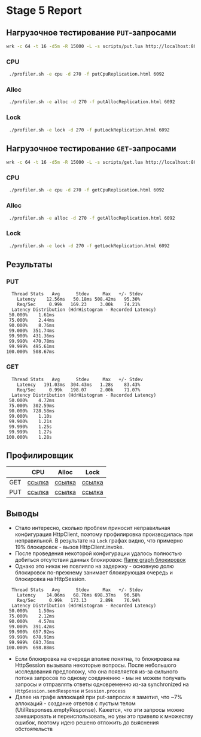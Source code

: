 # Stage 5 Report

## Нагрузочное тестирование `PUT`-запросами

```bash
wrk -c 64 -t 16 -d5m -R 15000 -L -s scripts/put.lua http://localhost:8080
```

### CPU

```bash
 ./profiler.sh -e cpu -d 270 -f putCpuReplication.html 6092
```

### Alloc

```bash
 ./profiler.sh -e alloc -d 270 -f putAllocReplication.html 6092
```

### Lock

```bash
 ./profiler.sh -e lock -d 270 -f putLockReplication.html 6092
```

## Нагрузочное тестирование `GET`-запросами

```bash
wrk -c 64 -t 16 -d5m -R 15000 -L -s scripts/get.lua http://localhost:8080
```

### CPU

```bash
 ./profiler.sh -e cpu -d 270 -f getCpuReplication.html 6092
```

### Alloc

```bash
 ./profiler.sh -e alloc -d 270 -f getAllocReplication.html 6092
```

### Lock

```bash
 ./profiler.sh -e lock -d 270 -f getLockReplication.html 6092
```

## Результаты

### PUT

```text 
  Thread Stats   Avg      Stdev     Max   +/- Stdev
    Latency    12.56ms   50.18ms 508.42ms   95.30%
    Req/Sec     0.99k   169.23     3.00k    74.21%
  Latency Distribution (HdrHistogram - Recorded Latency)
 50.000%    1.61ms
 75.000%    2.44ms
 90.000%    8.76ms
 99.000%  351.74ms
 99.900%  431.36ms
 99.990%  470.78ms
 99.999%  495.61ms
100.000%  508.67ms

```

### GET

```text
  Thread Stats   Avg      Stdev     Max   +/- Stdev
    Latency   191.03ms  304.43ms   1.28s    83.43%
    Req/Sec     0.99k   198.07     2.00k    71.07%
  Latency Distribution (HdrHistogram - Recorded Latency)
 50.000%    4.72ms
 75.000%  302.59ms
 90.000%  728.58ms
 99.000%    1.10s
 99.900%    1.21s
 99.990%    1.25s
 99.999%    1.27s
100.000%    1.28s

```

## Профилировщик

|     | CPU | Alloc | Lock |
| --- | --- | ----- | ---- |
| GET | [ссылка](https://htmlpreview.github.io/?https://github.com/IgorSamohin/2021-highload-dht/blob/igor-samokhin-content/graphs/stage4/getCpuReplication.html) | [ссылка](https://htmlpreview.github.io/?https://github.com/IgorSamohin/2021-highload-dht/blob/igor-samokhin-content/graphs/stage4/getAllocReplication.html) | [ссылка](https://htmlpreview.github.io/?https://github.com/IgorSamohin/2021-highload-dht/blob/igor-samokhin-content/graphs/stage4/getLockReplication.html) |   
| PUT | [ссылка](https://htmlpreview.github.io/?https://github.com/IgorSamohin/2021-highload-dht/blob/igor-samokhin-content/graphs/stage4/putCpuReplication.html) | [ссылка](https://htmlpreview.github.io/?https://github.com/IgorSamohin/2021-highload-dht/blob/igor-samokhin-content/graphs/stage4/putAllocReplication.html) | [ссылка](https://htmlpreview.github.io/?https://github.com/IgorSamohin/2021-highload-dht/blob/igor-samokhin-content/graphs/stage4/putLockReplication.html) |

## Выводы

* Стало интересно, сколько проблем приносит неправильная конфигурация HttpClient, поэтому профилировка производилась при неправильной. В результате на `Lock` графах видно, что примерно 19% блокировок - вызов HttpClient.invoke.
* После проведения некоторой конфигурации удалось полностью добиться отсутствия данных блокировок: [flame graph блокировок](https://htmlpreview.github.io/?https://github.com/IgorSamohin/2021-highload-dht/blob/igor-samokhin-content/graphs/stage4/putLockHttpClient.html)
* Однако это никак не повлияло на задержку - основную долю блокировок по-прежнему занимает блокирующая очередь и блокировка на HttpSession. 
```text
  Thread Stats   Avg      Stdev     Max   +/- Stdev
    Latency    14.06ms   68.76ms 698.37ms   96.58%
    Req/Sec     0.99k   173.13     2.89k    76.94%
  Latency Distribution (HdrHistogram - Recorded Latency)
 50.000%    1.50ms
 75.000%    2.12ms
 90.000%    4.57ms
 99.000%  391.42ms
 99.900%  657.92ms
 99.990%  678.91ms
 99.999%  693.76ms
100.000%  698.88ms
```
* Если блокировка на очереди вполне понятна, то блокировка на HttpSession вызывала некоторые вопросы. После небольшого исследования предположу, что она появляется из-за сильного потока запросов по одному соединению - мы не можем получать запросы и отправлять ответы одновременно из-за synchronized на `HttpSession.sendResponse` и `Session.process`
* Далее на графе аллокаций при put-запросах я заметил, что ~7% аллокаций - создание ответов с пустым телом (UtilResponses.emptyResponse). Кажется, что эти запросы можно закешировать и переиспользовать, но увы это привело к множеству ошибок, поэтому идею решено отложить до выяснения обстоятельств 